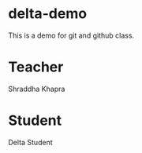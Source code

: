 # delta-demo
This is a demo for git and github class.

# Teacher
Shraddha Khapra

# Student
Delta Student
